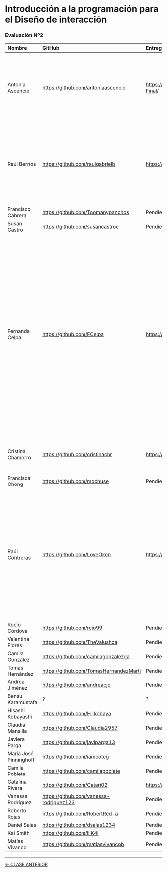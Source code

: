 # Introducción a la programación para el Diseño de interacción

### Evaluación Nº2

| Nombre | GitHub | Entrega | Comentario |
|:-------|:-------|:--------|:-----------|
| Antonia Ascencio | https://github.com/antoniaascencio | https://antoniaascencio.github.io/Evaluacion-Final/ | Recomiendo no dejar artículo con vínculo a este aviso: "Este articulo aún no se encuentra disponible, ¡Espero seas paciente :)!" |
| Raúl Berríos | https://github.com/raulgabrielb | https://raulgabrielb.github.io/TrabajoFinal/ | Sobre trabajos: Mapuche ya es plural. Y su helicóptero parece un avión de hélice. Es importante revisar varias veces cada descripción. |
| Francisco Cabrera | https://github.com/Toomanypanchos | Pendiente | Pendiente |
| Susan Castro | https://github.com/susancastroc | Pendiente | Pendiente |
| Fernanda Celpa | https://github.com/FCelpa | https://fcelpa.github.io/ixd_entrega_final/ | Hay dos "logos", uno en Instagram y otro en Facebook. Pero en ambos se mantienen 3 ideas: Una [handwriting](https://fonts.google.com/?category=Handwriting&preview.text=Bazar%20vintage%20Laurita&preview.text_type=custom), con una "z" muy sans-serif y una L con chasquilla y colita (uso términos tipográficos muy malos, adrede); con esa base, busca una mejor tipografía para el logo en la página web, podría ser una Locorice, Dancing Script, Satisfy, etc. |
| Cristina Chamorro | https://github.com/cristinachr | https://cristinachr.github.io/entrega-final/ | En los datos curiosos la página se desarma, revisar cierre de divisiones |
| Francisca Chong | https://github.com/mochuse | Pendiente | Pendiente |
| Raúl Contreras | https://github.com/LoveOken | https://loveoken.github.io/pafstore/ | Buscar mayor protagonismo para la indicación: "Envía un mensaje a nuestra página de Instagram para realizar tu pedido. 💖". Podría ser a través de un "sticky", algo que deje tal instrucción y acción bien cerca de un click con el pulgar en un celular |
| Rocío Córdova | https://github.com/rcio99 | Pendiente | Pendiente |
| Valentina Flores | https://github.com/TheValushca | Pendiente | Pendiente |
| Camila González | https://github.com/camilagonzalezga | Pendiente | Pendiente |
| Tomás Hernández | https://github.com/TomasHernandezMarti | Pendiente | Pendiente |
| Andrea Jiménez  | https://github.com/andreacjp | Pendiente | Pendiente |
| Bensu Karamustafa | ? | ? | ? |
| Hisashi Kobayashi | https://github.com/H-kobaya | Pendiente | Pendiente |
| Claudia Mansilla | https://github.com/Claudia2957 | Pendiente | Pendiente |
| Javiera Parga | https://github.com/javiparga13 | Pendiente | Pendiente |
| María José Pinninghoff | https://github.com/iamcoteg | Pendiente | Pendiente |
| Camila Poblete | https://github.com/camilapoblete | Pendiente | Pendiente |
| Catalina Rivera  | https://github.com/Catari02 | https://catari02.github.io/trabajo-final/ | Pendiente |
| Vanessa Rodríguez | https://github.com/vanessa-rodriguez123 | Pendiente | Pendiente |
| Roberto Rojas | https://github.com/RobertRed-a | Pendiente | Pendiente |
| Daniel Salas | https://github.com/dsalas1234 | Pendiente | Pendiente |
| Kai Smith | https://github.com/lilK4i | Pendiente | Pendiente |
| Matías Vivanco | https://github.com/matiasvivancob | Pendiente | Pendiente |

- - - - - - - 

[← CLASE ANTERIOR](https://github.com/profesorfaco/interaccion/tree/main/sesion_11)
